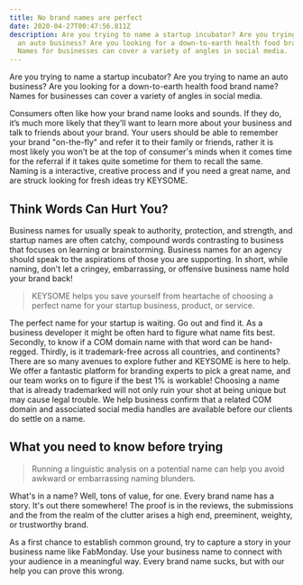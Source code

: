 ```yaml
---
title: No brand names are perfect
date: 2020-04-27T00:47:56.811Z
description: Are you trying to name a startup incubator? Are you trying to name
  an auto business? Are you looking for a down-to-earth health food brand name?
  Names for businesses can cover a variety of angles in social media.
---
```

Are you trying to name a startup incubator? Are you trying to name an auto business? Are you looking for a down-to-earth health food brand name? Names for businesses can cover a variety of angles in social media.

Consumers often like how your brand name looks and sounds. If they do, it’s much more likely that they’ll want to learn more about your business and talk to friends about your brand. Your users should be able to remember your brand "on-the-fly" and refer it to their family or friends, rather it is most likely you won’t be at the top of consumer's minds when it comes time for the referral if it takes quite sometime for them to recall the same. Naming is a interactive, creative process and if you need a great name, and are struck looking for fresh ideas try KEYSOME. 

## Think Words Can Hurt You?

 Business names for usually speak to authority, protection, and strength, and startup names are often catchy, compound words contrasting to business that focuses on learning or brainstorming. Business names for an agency should speak to the aspirations of those you are supporting. In short, while naming, don't let a cringey, embarrassing, or offensive business name hold your brand back! 

> KEYSOME helps you save yourself from heartache of choosing a perfect name for your startup business, product, or service. 

The perfect name for your startup is waiting. Go out and find it. As a business developer it might be often hard to figure what name fits best. Secondly, to know if a COM domain name with that word can be hand-regged. Thirdly, is it trademark-free across all countries, and continents? There are so many avenues to explore futher and KEYSOME is here to help. We offer a fantastic platform for branding experts to pick a great name, and our team works on to figure if the best 1% is workable! Choosing a name that is already trademarked will not only ruin your shot at being unique but may cause legal trouble. We help business confirm that a related COM domain and associated social media handles are available before our clients do settle on a name.

## What you need to know before trying

> Running a linguistic analysis on a potential name can help you avoid awkward or embarrassing naming blunders.

What's in a name? Well, tons of value, for one. Every brand name has a story. It's out there somewhere! The proof is in the reviews, the submissions and the from the realm of the clutter arises a high end, preeminent, weighty, or trustworthy brand. 

As a first chance to establish common ground, try to capture a story in your business name like FabMonday. Use your business name to connect with your audience in a meaningful way. Every brand name sucks, but with our help you can prove this wrong.
